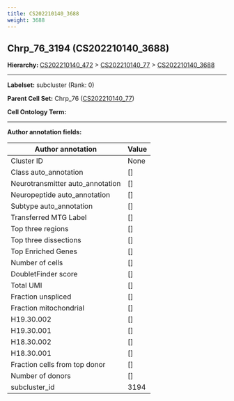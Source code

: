 ```yaml
---
title: CS202210140_3688
weight: 3688
---
```

## Chrp_76_3194 (CS202210140_3688)
<b>Hierarchy: </b>
[CS202210140_472](https://purl.brain-bican.org/taxonomy/CS202210140#CS202210140_472) >
[CS202210140_77](https://purl.brain-bican.org/taxonomy/CS202210140#CS202210140_77) >
[CS202210140_3688](https://purl.brain-bican.org/taxonomy/CS202210140#CS202210140_3688)

---


**Labelset:** subcluster (Rank: 0)

**Parent Cell Set:** Chrp_76 ([CS202210140_77](https://purl.brain-bican.org/taxonomy/CS202210140#CS202210140_77))



**Cell Ontology Term:** 

[MARKER GENES.]: #


---

[TRANSFERRED ANNOTATIONS.]: #


[AUTHOR ANNOTATION FIELDS.]: #


**Author annotation fields:**

| Author annotation | Value |
|-------------------|-------|
|Cluster ID|None|
|Class auto_annotation|[]|
|Neurotransmitter auto_annotation|[]|
|Neuropeptide auto_annotation|[]|
|Subtype auto_annotation|[]|
|Transferred MTG Label|[]|
|Top three regions|[]|
|Top three dissections|[]|
|Top Enriched Genes|[]|
|Number of cells|[]|
|DoubletFinder score|[]|
|Total UMI|[]|
|Fraction unspliced|[]|
|Fraction mitochondrial|[]|
|H19.30.002|[]|
|H19.30.001|[]|
|H18.30.002|[]|
|H18.30.001|[]|
|Fraction cells from top donor|[]|
|Number of donors|[]|
|subcluster_id|3194|
